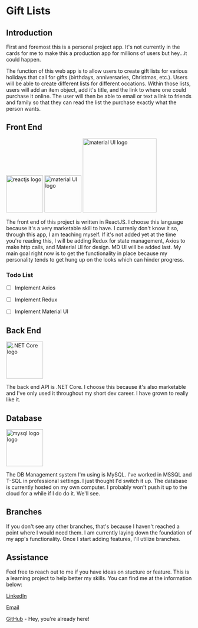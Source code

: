# Gift Lists
## Introduction
First and foremost this is a personal project app. It's not currently in the cards for me to make this a production app for millions of users
but hey...it could happen.

The function of this web app is to allow users to create gift lists for various holidays that call for gifts (birthdays, anniversaries, Christmas, etc.). Users
will be able to create different lists for different occations. Within those lists, users will add an item object, add it's title, and the link to where one 
could purchase it online. The user will then be able to email or text a link to friends and family so that they can read the list the purchase exactly what
the person wants.

## Front End
<img src="https://sledsworth.gallerycdn.vsassets.io/extensions/sledsworth/react-redux-es6-snippets/0.5.3/1530106605209/Microsoft.VisualStudio.Services.Icons.Default" alt="reactjs logo" width="100"/>
<img src="https://seeklogo.com/images/M/material-ui-logo-5BDCB9BA8F-seeklogo.com.png" alt="material UI logo" width="100"/>
<img src="https://s3-us-west-2.amazonaws.com/eaze-blog-assets-production/content/2018/01/10194834/axios-logo.png" alt="material UI logo" width="200"/>

The front end of this project is written in ReactJS. I choose this language because it's a very marketable skill to have. I currenly don't know it so,
through this app, I am teaching myself. If it's not added yet at the time you're reading this, I will be adding Redux for state management, Axios to make http calls,
and Material UI for design. MD UI will be added last. My main goal right now is to get the functionality in place because my personality tends to get
hung up on the looks which can hinder progress.

### Todo List
* [ ] Implement Axios
* [ ] Implement Redux
* [ ] Implement Material UI


## Back End
<img src="https://upload.wikimedia.org/wikipedia/commons/thumb/e/ee/.NET_Core_Logo.svg/1024px-.NET_Core_Logo.svg.png" alt=".NET Core logo" width="100"/>

The back end API is .NET Core. I choose this because it's also marketable and I've only used it throughout my short dev career. I have grown to really like it.

## Database
<img src="https://cdn.freebiesupply.com/logos/large/2x/mysql-5-logo-png-transparent.png" alt="mysql logo logo" width="100"/>

The DB Management system I'm using is MySQL. I've worked in MSSQL and T-SQL in professional settings. I just thought I'd switch it up. The database is currently hosted on my own computer. I probably won't push it up to the cloud for a while if I do do it. We'll see.

## Branches

If you don't see any other branches, that's because I haven't reached a point where I would need them. I am currently laying down the foundation of my app's functionality. Once I start adding features, I'll utilize branches.

## Assistance
Feel free to reach out to me if you have ideas on stucture or feature. This is a learning project to help better my skills. You can find me at the information below:

[LinkedIn](https://linkedin.com/in/athomaswtv)

[Email](mailto:athomas.wtv@gmail.com)

[GitHub](https://github.com/athomas-wtv) - Hey, you're already here!

